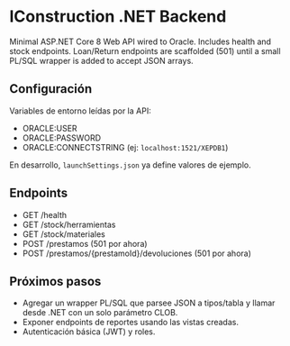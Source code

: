 # IConstruction .NET Backend

Minimal ASP.NET Core 8 Web API wired to Oracle. Includes health and stock endpoints. Loan/Return endpoints are scaffolded (501) until a small PL/SQL wrapper is added to accept JSON arrays.

## Configuración

Variables de entorno leídas por la API:
- ORACLE:USER
- ORACLE:PASSWORD
- ORACLE:CONNECTSTRING (ej: `localhost:1521/XEPDB1`)

En desarrollo, `launchSettings.json` ya define valores de ejemplo.

## Endpoints

- GET /health
- GET /stock/herramientas
- GET /stock/materiales
- POST /prestamos (501 por ahora)
- POST /prestamos/{prestamoId}/devoluciones (501 por ahora)

## Próximos pasos

- Agregar un wrapper PL/SQL que parsee JSON a tipos/tabla y llamar desde .NET con un solo parámetro CLOB.
- Exponer endpoints de reportes usando las vistas creadas.
- Autenticación básica (JWT) y roles.
